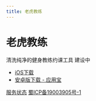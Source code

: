 ```yaml
---
title: 老虎教练
---
```

# 老虎教练
清洗纯净的健身教练约课工具
建设中

- [iOS下载](https://itunes.apple.com/app/老虎教练-私教会员管理排课约课工具/id1091210505?ls=1&mt=8)
- [安卓版下载 - 应用宝](https://a.app.qq.com/o/simple.jsp?pkgname=hk.socap.tigercoach)

[服务状态](http://status.tigerf.it)
[蜀ICP备19003905号-1](https://www.miibeian.gov.cn)
